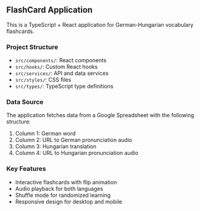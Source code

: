 <!-- Use this file to provide workspace-specific custom instructions to Copilot. For more details, visit https://code.visualstudio.com/docs/copilot/copilot-customization#_use-a-githubcopilotinstructionsmd-file -->

## FlashCard Application

This is a TypeScript + React application for German-Hungarian vocabulary flashcards.

### Project Structure

- `src/components/`: React components
- `src/hooks/`: Custom React hooks
- `src/services/`: API and data services
- `src/styles/`: CSS files
- `src/types/`: TypeScript type definitions

### Data Source

The application fetches data from a Google Spreadsheet with the following structure:
1. Column 1: German word
2. Column 2: URL to German pronunciation audio
3. Column 3: Hungarian translation
4. Column 4: URL to Hungarian pronunciation audio

### Key Features

- Interactive flashcards with flip animation
- Audio playback for both languages
- Shuffle mode for randomized learning
- Responsive design for desktop and mobile
